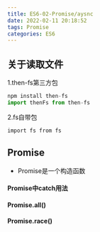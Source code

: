 ```yaml
---
title: ES6-02-Promise/aysnc
date: 2022-02-11 20:18:52
tags: Promise
categories: ES6
---
```


## 关于读取文件

1.then-fs第三方包

```js
npm install then-fs
import thenFs from then-fs
```

2.fs自带包

``` bash
import fs from fs
```

## Promise

- Promise是一个构造函数

#### Promise中catch用法



#### Promise.all()



#### Promise.race()

